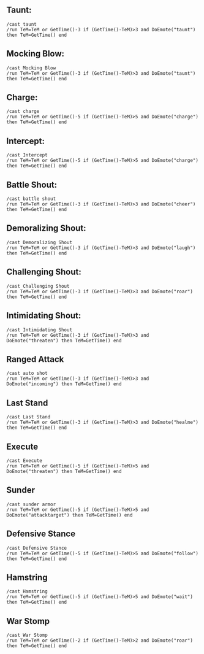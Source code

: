 ## Taunt:
```
/cast taunt
/run TeM=TeM or GetTime()-3 if (GetTime()-TeM)>3 and DoEmote("taunt") then TeM=GetTime() end
```


## Mocking Blow:
```
/cast Mocking Blow
/run TeM=TeM or GetTime()-3 if (GetTime()-TeM)>3 and DoEmote("taunt") then TeM=GetTime() end
```


## Charge:
```
/cast charge 
/run TeM=TeM or GetTime()-5 if (GetTime()-TeM)>5 and DoEmote("charge") then TeM=GetTime() end
```


## Intercept:
```
/cast Intercept
/run TeM=TeM or GetTime()-5 if (GetTime()-TeM)>5 and DoEmote("charge") then TeM=GetTime() end
```


## Battle Shout:
```
/cast battle shout
/run TeM=TeM or GetTime()-3 if (GetTime()-TeM)>3 and DoEmote("cheer") then TeM=GetTime() end
```


## Demoralizing Shout:
```
/cast Demoralizing Shout
/run TeM=TeM or GetTime()-3 if (GetTime()-TeM)>3 and DoEmote("laugh") then TeM=GetTime() end
```


## Challenging Shout:
```
/cast Challenging Shout
/run TeM=TeM or GetTime()-3 if (GetTime()-TeM)>3 and DoEmote("roar") then TeM=GetTime() end
```


## Intimidating Shout:
```
/cast Intimidating Shout
/run TeM=TeM or GetTime()-3 if (GetTime()-TeM)>3 and DoEmote("threaten") then TeM=GetTime() end
```


## Ranged Attack
```
/cast auto shot
/run TeM=TeM or GetTime()-3 if (GetTime()-TeM)>3 and DoEmote("incoming") then TeM=GetTime() end
```


## Last Stand
```
/cast Last Stand
/run TeM=TeM or GetTime()-3 if (GetTime()-TeM)>3 and DoEmote("healme") then TeM=GetTime() end
```


## Execute
```
/cast Execute
/run TeM=TeM or GetTime()-5 if (GetTime()-TeM)>5 and DoEmote("threaten") then TeM=GetTime() end
```


## Sunder
```
/cast sunder armor
/run TeM=TeM or GetTime()-5 if (GetTime()-TeM)>5 and DoEmote("attacktarget") then TeM=GetTime() end
```


## Defensive Stance 
```
/cast Defensive Stance
/run TeM=TeM or GetTime()-5 if (GetTime()-TeM)>5 and DoEmote("follow") then TeM=GetTime() end
```


## Hamstring
```
/cast Hamstring
/run TeM=TeM or GetTime()-5 if (GetTime()-TeM)>5 and DoEmote("wait") then TeM=GetTime() end
```


## War Stomp
```
/cast War Stomp
/run TeM=TeM or GetTime()-2 if (GetTime()-TeM)>2 and DoEmote("roar") then TeM=GetTime() end
```
